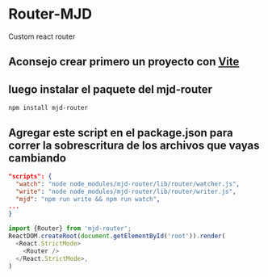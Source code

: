# Router-MJD
Custom react router

## Aconsejo crear primero un proyecto con [Vite](https://vitejs.dev/)
## luego instalar el paquete del mjd-router
```
npm install mjd-router
```
## Agregar este script en el package.json para correr la sobrescritura de los archivos que vayas cambiando
```json
"scripts": {
  "watch": "node node_modules/mjd-router/lib/router/watcher.js",
  "write": "node node_modules/mjd-router/lib/router/writer.js",
  "mjd": "npm run write && npm run watch",
...
}
```
```javascript
import {Router} from 'mjd-router';
ReactDOM.createRoot(document.getElementById('root')).render(
  <React.StrictMode>
    <Router />
  </React.StrictMode>,
)
```
